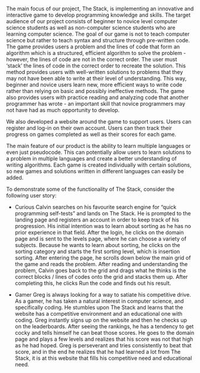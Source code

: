 The main focus of our project, The Stack, is implementing an innovative and interactive game to develop programming knowledge and skills. The target audience of our project consists of beginner to novice level computer science students as well as non-computer science students who are learning computer science. The goal of our game is not to teach computer science but rather to teach syntax and structure through pre-written code. The game provides users a problem and the lines of code that form an algorithm which is a structured, efficient algorithm to solve the problem - however, the lines of code are not in the correct order. The user must ‘stack’ the lines of code in the correct order to recreate the solution. This method provides users with well-written solutions to problems that they may not have been able to write at their level of understanding. This way, beginner and novice users learn new, more efficient ways to write code rather than relying on basic and possibly ineffective methods. The game also provides users with practice reading and analyzing code that another programmer has wrote - an important skill that novice programmers may not have had as much opportunity to develop. 

We also developed a website around the game to support users. Users can register and log-in on their own account. Users can then track their progress on games completed as well as their scores for each game.

The main feature of our product is the ability to learn multiple languages or even just pseudocode. This can potentially allow users to learn solutions to a problem  in multiple languages and create a better understanding of writing algorithms. Each game is created individually with certain solutions, so new games and solutions written in different languages can easily be added. 

To demonstrate some of the functionality of The Stack, consider the following user story:
* Curious Calvin searches on his favourite search engine for “quick programming self-tests” and lands on The Stack. He is prompted to the landing page and registers an account in order to keep track of his progression. His initial intention was to learn about sorting as he has no prior experience in that field. After the login, he clicks on the domain page and is sent to the levels page, where he can choose a variety of subjects. Because he wants to learn about sorting, he clicks on the sorting category and starts the first sorting level, which is insertion sorting. After entering the page, he scrolls down below the main grid of the game and reads the problem. After reading and understanding the problem, Calvin goes back to the grid and drags what he thinks is the correct blocks / lines of codes onto the grid and stacks them up. After completing this, he clicks Run the code and finds out his result.

* Gamer Greg is always looking for a way to satiate his competitive drive. As a gamer, he has taken a natural interest in computer science, and specifically coding. He stumbles upon The Stack and learns that the website has a competitive environment and an educational one with coding. Greg instantly signs up on the website and then he checks up on the leaderboards. After seeing the rankings, he has a tendency to get cocky and tells himself he can beat those scores. He goes to the domain page and plays a few levels and realizes that his score was not that high as he had hoped. Greg is perseverant and tries consistently to beat that score, and in the end he realizes that he had learned a lot from The Stack, it is at this website that fills his competitive need and educational need.